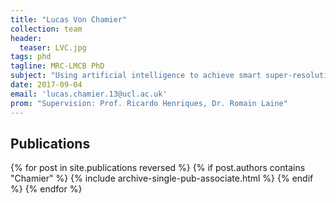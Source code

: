 ```yaml
---
title: "Lucas Von Chamier"
collection: team
header:
  teaser: LVC.jpg
tags: phd
tagline: MRC-LMCB PhD
subject: "Using artificial intelligence to achieve smart super-resolution microscopy"
date: 2017-09-04
email: 'lucas.chamier.13@ucl.ac.uk'
prom: "Supervision: Prof. Ricardo Henriques, Dr. Romain Laine"
---
```


<p align= "justify">
<h2> Publications </h2>
{% for post in site.publications reversed %}
  {% if post.authors contains "Chamier" %}
    {% include archive-single-pub-associate.html %}
  {% endif %}
{% endfor %}
